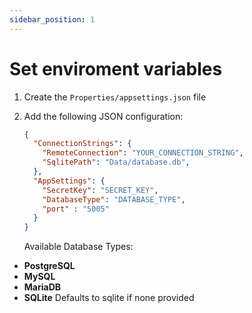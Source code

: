```yaml
---
sidebar_position: 1
---
```


# Set enviroment variables

1. Create the `Properties/appsettings.json` file
2. Add the following JSON configuration:

    ```json
    {
      "ConnectionStrings": {
        "RemoteConnection": "YOUR_CONNECTION_STRING",
        "SqlitePath": "Data/database.db",
      },
      "AppSettings": {
        "SecretKey": "SECRET_KEY",
        "DatabaseType": "DATABASE_TYPE",
        "port" : "5005"
      }
    }
    ```
    Available Database Types:
  - **PostgreSQL**
  - **MySQL**
  - **MariaDB**
  - **SQLite**
  Defaults to sqlite if none provided